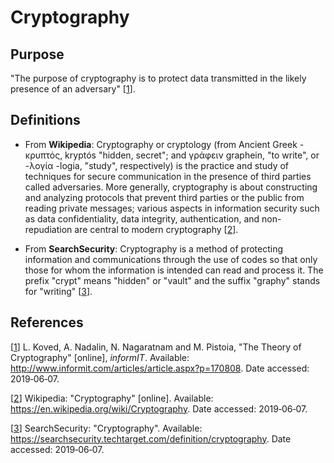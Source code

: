 # Cryptography

## Purpose

"The purpose of cryptography is to protect data transmitted in the likely presence of an
adversary" [[1]].

## Definitions

- From **Wikipedia**: Cryptography or cryptology (from Ancient 
Greek - κρυπτός, kryptós "hidden, secret"; and γράφειν graphein, "to write", or -λογία -logia, "study", respectively) is 
the practice and study of techniques for secure communication in the presence of third parties called adversaries. More 
generally, cryptography is about constructing and analyzing protocols that prevent third parties or the public from 
reading private messages; various aspects in information security such as data confidentiality, data integrity, 
authentication, and non-repudiation are central to modern cryptography [[2]].

- From **SearchSecurity**: Cryptography is a 
method of protecting information and communications through the use of codes so that only those for whom the information 
is intended can read and process it. The prefix "crypt" means "hidden" or "vault" and the suffix "graphy" stands for 
"writing" [[3]].


## References

[[1]] L. Koved, A. Nadalin, ‎N. Nagaratnam and M. Pistoia, "The Theory of Cryptography" [online], *informIT*. 
Available: <http://www.informit.com/articles/article.aspx?p=170808>. Date accessed: 2019&#8209;06&#8209;07.

[1]:  http://www.informit.com/articles/article.aspx?p=170808
"The Theory of Cryptography"

[[2]] Wikipedia: "Cryptography" [online]. Available: <https://en.wikipedia.org/wiki/Cryptography>. Date accessed: 
2019&#8209;06&#8209;07.

[2]: https://en.wikipedia.org/wiki/Cryptography
"Cryptography"

[[3]] SearchSecurity: "Cryptography". Available: <https://searchsecurity.techtarget.com/definition/cryptography>. 
Date accessed: 2019&#8209;06&#8209;07.

[3]: https://searchsecurity.techtarget.com/definition/cryptography
"Cryptography"
